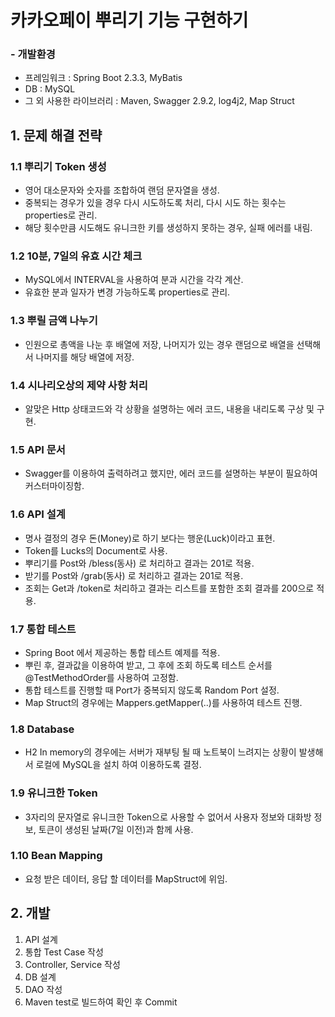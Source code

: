 # 카카오페이 뿌리기 기능 구현하기



### -  개발환경

- 프레임워크 : Spring Boot 2.3.3, MyBatis
- DB : MySQL
- 그 외 사용한 라이브러리 : Maven, Swagger 2.9.2, log4j2, Map Struct



## 1. 문제 해결 전략

### 1.1 뿌리기 Token 생성

- 영어 대소문자와 숫자를 조합하여 랜덤 문자열을 생성.
- 중복되는 경우가 있을 경우 다시 시도하도록 처리, 다시 시도 하는 횟수는 properties로 관리.
- 해당 횟수만큼 시도해도 유니크한 키를 생성하지 못하는 경우, 실패 에러를 내림.

### 1.2 10분, 7일의 유효 시간 체크

- MySQL에서 INTERVAL을 사용하여 분과 시간을 각각 계산.
- 유효한 분과 일자가 변경 가능하도록 properties로 관리.

### 1.3 뿌릴 금액 나누기

- 인원으로 총액을 나눈 후 배열에 저장, 나머지가 있는 경우 랜덤으로 배열을 선택해서 나머지를 해당 배열에 저장.

### 1.4 시나리오상의 제약 사항 처리

- 알맞은 Http 상태코드와 각 상황을 설명하는 에러 코드, 내용을 내리도록 구상 및 구현.

### 1.5 API 문서

- Swagger를 이용하여 출력하려고 했지만, 에러 코드를 설명하는 부분이 필요하여 커스터마이징함.

### 1.6 API 설계

- 명사 결정의 경우 돈(Money)로 하기 보다는 행운(Luck)이라고 표현.
- Token를 Lucks의 Document로 사용.
- 뿌리기를 Post와 /bless(동사) 로 처리하고 결과는 201로 적용.
- 받기를 Post와 /grab(동사) 로 처리하고 결과는 201로 적용.
- 조회는 Get과 /token로 처리하고 결과는 리스트를 포함한 조회 결과를 200으로 적용.

### 1.7 통합 테스트

- Spring Boot 에서 제공하는 통합 테스트 예제를 적용.
- 뿌린 후, 결과값을 이용하여 받고, 그 후에 조회 하도록 테스트 순서를 @TestMethodOrder를 사용하여 고정함.
- 통합 테스트를 진행할 때 Port가 중복되지 않도록 Random Port 설정.
- Map Struct의 경우에는 Mappers.getMapper(..)를 사용하여 테스트 진행.

### 1.8 Database

- H2 In memory의 경우에는 서버가 재부팅 될 때 노트북이 느려지는 상황이 발생해서 로컬에 MySQL을 설치 하여 이용하도록 결정.

### 1.9 유니크한 Token

- 3자리의 문자열로 유니크한 Token으로 사용할 수 없어서 사용자 정보와 대화방 정보, 토큰이 생성된 날짜(7일 이전)과 함께 사용. 

### 1.10 Bean Mapping

- 요청 받은 데이터, 응답 할 데이터를 MapStruct에 위임.



## 2. 개발

1. API 설계
2. 통합 Test Case 작성
3. Controller, Service 작성
4. DB 설계
5. DAO 작성
6. Maven test로 빌드하여 확인 후 Commit

